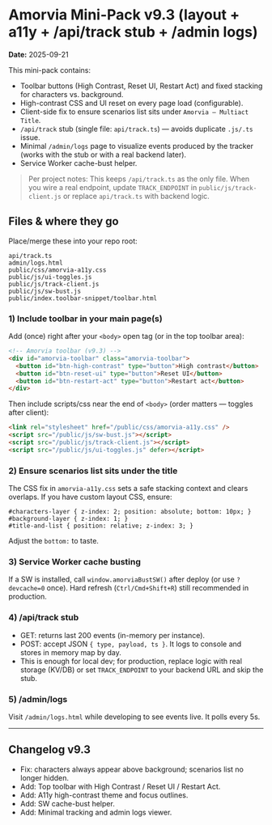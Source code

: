 # Amorvia Mini-Pack v9.3 (layout + a11y + /api/track stub + /admin logs)

**Date:** 2025-09-21

This mini-pack contains:
- Toolbar buttons (High Contrast, Reset UI, Restart Act) and fixed stacking for characters vs. background.
- High-contrast CSS and UI reset on every page load (configurable).
- Client-side fix to ensure scenarios list sits under `Amorvia – Multiact Title`.
- `/api/track` stub (single file: `api/track.ts`) — avoids duplicate `.js/.ts` issue.
- Minimal `/admin/logs` page to visualize events produced by the tracker (works with the stub or with a real backend later).
- Service Worker cache-bust helper.

> Per project notes: This keeps `/api/track.ts` as the only file. When you wire a real endpoint, update `TRACK_ENDPOINT` in `public/js/track-client.js` or replace `api/track.ts` with backend logic.

## Files & where they go

Place/merge these into your repo root:

```
api/track.ts
admin/logs.html
public/css/amorvia-a11y.css
public/js/ui-toggles.js
public/js/track-client.js
public/js/sw-bust.js
public/index.toolbar-snippet/toolbar.html
```

### 1) Include toolbar in your main page(s)

Add (once) right after your `<body>` open tag (or in the top toolbar area):

```html
<!-- Amorvia toolbar (v9.3) -->
<div id="amorvia-toolbar" class="amorvia-toolbar">
  <button id="btn-high-contrast" type="button">High contrast</button>
  <button id="btn-reset-ui" type="button">Reset UI</button>
  <button id="btn-restart-act" type="button">Restart act</button>
</div>
```

Then include scripts/css near the end of `<body>` (order matters — toggles after client):

```html
<link rel="stylesheet" href="/public/css/amorvia-a11y.css" />
<script src="/public/js/sw-bust.js"></script>
<script src="/public/js/track-client.js"></script>
<script src="/public/js/ui-toggles.js" defer></script>
```

### 2) Ensure scenarios list sits under the title

The CSS fix in `amorvia-a11y.css` sets a safe stacking context and clears overlaps. If you have custom layout CSS, ensure:

```
#characters-layer { z-index: 2; position: absolute; bottom: 10px; }
#background-layer { z-index: 1; }
#title-and-list { position: relative; z-index: 3; }
```

Adjust the `bottom:` to taste.

### 3) Service Worker cache busting

If a SW is installed, call `window.amorviaBustSW()` after deploy (or use `?devcache=0` once).
Hard refresh (`Ctrl/Cmd+Shift+R`) still recommended in production.

### 4) /api/track stub

- GET: returns last 200 events (in-memory per instance).
- POST: accept JSON `{ type, payload, ts }`. It logs to console and stores in memory map by day.
- This is enough for local dev; for production, replace logic with real storage (KV/DB) or set `TRACK_ENDPOINT` to your backend URL and skip the stub.

### 5) /admin/logs

Visit `/admin/logs.html` while developing to see events live. It polls every 5s.

---

## Changelog v9.3
- Fix: characters always appear above background; scenarios list no longer hidden.
- Add: Top toolbar with High Contrast / Reset UI / Restart Act.
- Add: A11y high-contrast theme and focus outlines.
- Add: SW cache-bust helper.
- Add: Minimal tracking and admin logs viewer.
